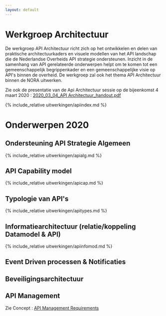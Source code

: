```yaml
---
layout: default
---
```

# Werkgroep Architectuur

De werkgroep API Architectuur richt zich op het ontwikkelen en delen van praktische architectuurkaders en visuele modellen van het API landschap die de Nederlandse Overheids API strategie ondersteunen. Inzicht in de samenhang van API gerelateerde onderwerpen helpt om te komen tot een gemeenschappelijk begrippenkader en een gemeenschappelijke visie op API's binnen de overheid. De werkgroep zal ook het thema API Architectuur binnen de NORA uitwerken.

Zie ook de presentatie van de Api Architectuur sessie op de bijeenkomst 4 maart 2020 : [2020_03_04_API Architectuur_handout.pdf](https://www.geonovum.nl/uploads/documents/2020_03_04_API%20Architectuur_handout.pdf)



{% include_relative uitwerkingen/apiindex.md %} 
# Onderwerpen 2020
## Ondersteuning API Strategie Algemeen
{% include_relative uitwerkingen/apialg.md %} 
## API Capability model
{% include_relative uitwerkingen/apicap.md %} 
## Typologie van API's
{% include_relative uitwerkingen/apitypes.md %} 
## Informatiearchitectuur (relatie/koppeling Datamodel & API)
{% include_relative uitwerkingen/apiinfomod.md %} 
## Event Driven processen & Notificaties
## Beveiligingsarchitectuur
## API Management
Zie Concept : [API Management Requirements]( https://github.com/Geonovum/KP-APIs/blob/master/Werkgroep%20API%20architectuur/uitwerkingen/Requirements%20specificatie%20API-Management%20(API%20Kennisplatform)%20versie%200.9.pdf)
